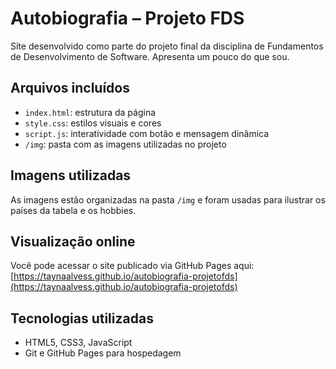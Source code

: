# Autobiografia – Projeto FDS

Site desenvolvido como parte do projeto final da disciplina de Fundamentos de Desenvolvimento de Software. Apresenta um pouco do que sou.

## Arquivos incluídos

- `index.html`: estrutura da página
- `style.css`: estilos visuais e cores
- `script.js`: interatividade com botão e mensagem dinâmica
- `/img`: pasta com as imagens utilizadas no projeto

## Imagens utilizadas

As imagens estão organizadas na pasta `/img` e foram usadas para ilustrar os países da tabela e os hobbies.

## Visualização online

Você pode acessar o site publicado via GitHub Pages aqui:  
[https://taynaalvess.github.io/autobiografia-projetofds](https://taynaalvess.github.io/autobiografia-projetofds)

## Tecnologias utilizadas

- HTML5, CSS3, JavaScript
- Git e GitHub Pages para hospedagem
